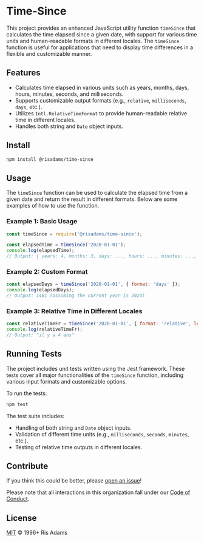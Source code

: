 # Time-Since

This project provides an enhanced JavaScript utility function `timeSince` that calculates the time elapsed since a given date, with support for various time units and human-readable formats in different locales. The `timeSince` function is useful for applications that need to display time differences in a flexible and customizable manner.

## Features

- Calculates time elapsed in various units such as years, months, days, hours, minutes, seconds, and milliseconds.
- Supports customizable output formats (e.g., `relative`, `milliseconds`, `days`, etc.).
- Utilizes `Intl.RelativeTimeFormat` to provide human-readable relative time in different locales.
- Handles both string and `Date` object inputs.

## Install

```sh
npm install @risadams/time-since
```

## Usage

The `timeSince` function can be used to calculate the elapsed time from a given date and return the result in different formats. Below are some examples of how to use the function.

### Example 1: Basic Usage

```javascript
const timeSince = require('@risadams/time-since');

const elapsedTime = timeSince('2020-01-01');
console.log(elapsedTime);
// Output: { years: 4, months: 3, days: ..., hours: ..., minutes: ..., seconds: ..., milliseconds: ... }
```

### Example 2: Custom Format

```javascript
const elapsedDays = timeSince('2020-01-01', { format: 'days' });
console.log(elapsedDays);
// Output: 1461 (assuming the current year is 2024)
```

### Example 3: Relative Time in Different Locales

```javascript
const relativeTimeFr = timeSince('2020-01-01', { format: 'relative', locale: 'fr' });
console.log(relativeTimeFr);
// Output: "il y a 4 ans"
```

## Running Tests

The project includes unit tests written using the Jest framework. These tests cover all major functionalities of the `timeSince` function, including various input formats and customizable options.

To run the tests:

```bash
npm test
```

The test suite includes:

- Handling of both string and `Date` object inputs.
- Validation of different time units (e.g., `milliseconds`, `seconds`, `minutes`, etc.).
- Testing of relative time outputs in different locales.

## Contribute

If you think this could be better, please [open an issue](https://github.com/risadams/time-since/issues/new)!

Please note that all interactions in this organization fall under our [Code of Conduct](CODE_OF_CONDUCT.md).

## License

[MIT](LICENSE) © 1996+ Ris Adams
